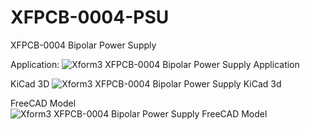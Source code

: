 # XFPCB-0004-PSU
XFPCB-0004 Bipolar Power Supply 

Application:
![Xform3 XFPCB-0004 Bipolar Power Supply Application](../master/graphics/kicad_psu_application.png)

KiCad 3D
![Xform3 XFPCB-0004 Bipolar Power Supply KiCad 3d](../master/graphics/kicad_psu_3d.png)

FreeCAD Model
![Xform3 XFPCB-0004 Bipolar Power Supply FreeCAD Model](../master/graphics/kicad_psu_3d_freecad.png)
